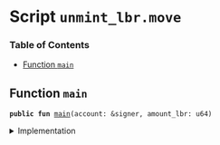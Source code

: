 
<a name="SCRIPT"></a>

# Script `unmint_lbr.move`

### Table of Contents

-  [Function `main`](#SCRIPT_main)



<a name="SCRIPT_main"></a>

## Function `main`



<pre><code><b>public</b> <b>fun</b> <a href="#SCRIPT_main">main</a>(account: &signer, amount_lbr: u64)
</code></pre>



<details>
<summary>Implementation</summary>


<pre><code><b>fun</b> <a href="#SCRIPT_main">main</a>(account: &signer, amount_lbr: u64) {
    <b>let</b> lbr = <a href="../../modules/doc/LibraAccount.md#0x0_LibraAccount_withdraw_from">LibraAccount::withdraw_from</a>&lt;<a href="../../modules/doc/LBR.md#0x0_LBR">LBR</a>&gt;(account, amount_lbr);
    <b>let</b> (coin1, coin2) = <a href="../../modules/doc/LBR.md#0x0_LBR_unpack">LBR::unpack</a>(account, lbr);
    <a href="../../modules/doc/LibraAccount.md#0x0_LibraAccount_deposit_to">LibraAccount::deposit_to</a>(account, coin1);
    <a href="../../modules/doc/LibraAccount.md#0x0_LibraAccount_deposit_to">LibraAccount::deposit_to</a>(account, coin2);
}
</code></pre>



</details>
